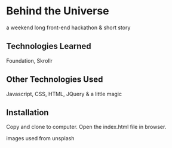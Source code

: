 <h1> Behind the Universe </h1>
<p> a weekend long front-end hackathon & short story </p>

<h2>Technologies Learned</h2>
<p> Foundation, Skrollr </p>

<h2>Other Technologies Used</h2>
<p> Javascript, CSS, HTML, JQuery & a little magic </p>

<h2>Installation</h2>
<p>Copy and clone to computer. Open the index.html file in browser. 

<p> images used from unsplash </p>
